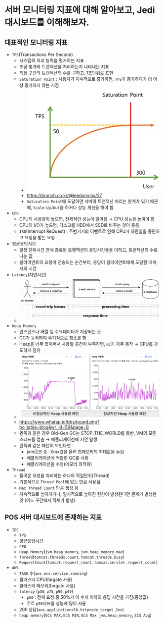 # 서버 모니터링 지표에 대해 알아보고, Jedi 대시보드를 이해해보자.

## 대표적인 모니터링 지표
- `TPS`(Transactions Per Second)
  - 시스템의 처리 능력을 평가하는 지표 
  - 초당 몇개의 트랜잭션을 처리하는지 나타내는 지표 
  - 특정 구간의 트랜잭션의 수를 구하고, 1초단위로 표현 
  - `Saturation Point` : 사용자가 지속적으로 증가하면, `TPS`가 증가하다가 더 이상 증가하지 않는 지점
    - ![saturation point](./images/image001.png)
    - https://brunch.co.kr/@leedongins/27
    - `Saturation Point`에 도달하면 서버의 트랜잭션 처리는 한계가 있기 때문에, `Scale-Up/Out`을 하거나 성능 개선을 해야 함
- `CPU`
  - CPU의 사용량이 높으면, 전체적인 성능이 떨어짐 → CPU 성능을 높여야 함 
  - CPU의 I/O가 높으면, 디스크를 HDD에서 SSD로 바꾸는 것이 좋음 
  - `IRQ`(Interrupt ReQuest) : 주변기기의 이벤트로 인해 CPU가 하던일을 중단하고 요청을 받는 요청
- 평균응답시간
  - 일정 단위시간 안에 종료된 트랜잭션의 응답시간들을 더하고, 트랜잭션의 수로 나눈 값 
  - 클라이언트의 요청이 전송되는 순간부터, 응답이 클라이언트에게 도달할 때까지의 시간
- `Latency`(지연시간)
  - ![Latency](./images/image002.png)
- `Heap Memory`
  - 인스턴스나 배열 등 주요데이터가 저장되는 곳 
  - GC가 동작하여 주기적으로 청소를 함 
  - Heap을 너무 많이써서 사용할 공간이 부족하면, `GC`가 자주 동작 → CPU를 과도하게 점유
  - ![비정상/정상적인 Heap 사용량 패턴](./images/image003.png)
  - https://www.whatap.io/bbs/board.php?bo_table=blog&wr_id=59&page=8
  - 왼쪽과 같은 경우 Old-Gen GC는 STOP_THE_WORLD를 동반, VM의 모든 스레드를 멈춤 → 애플리케이션에 지연 발생 
  - 왼쪽과 같은 패턴이 보인다면 
    - jvm옵션 중 -Xmx값을 올려 힙메모리의 최대값을 늘림 
    - 애플리케이션에 적합한 GC를 사용 
    - 애플리케이션을 수정(메모리 최적화)
- `Thread`
  - 들어온 요청을 처리하는 하나의 작업단위(Thread)
  - 기본적으로 `Thread Pool`에 있는 만큼 사용됨 
  - `Max Thread Count` 만큼 생성 됨 
  - 지속적으로 높아지거나, 일시적으로 높아진 현상이 발생한다면 문제가 발생한 것 (어느 구간에서 적체가 발생)

## POS 서버 대시보드에 존재하는 지표
- `IDC `
  - `TPS` 
  - 평균응답시간 
  - `CPU` 
  - `Heap Memory`(`jvm.heap_memory`, `jvm.heap_memory_max`)
  - `Thread`(`tomcat.threads.count`, `tomcat.threads.busy`)
  - `RequestCount`(`tomcat.request_count`, `tomcat.servlet.request_count`)
- `AWS`
  - `TASK` 수(`aws.ecs.service.running`)
  - 클러스터 CPU(fargate 사용)
  - 클러스터 메모리(fargate 사용)
  - `latency` (`p50`, `p75`, `p90`, `p99`)
    - `p50` : 전체 요청 중 50%가 이 수치 이하의 응답 시간을 가짐(중앙값)
    - 주로 `p90`지표를 성능에 많이 사용 
  - 200 응답(`aws.applicationelb.httpcode_target_2xx`)
  - `heap memory`(`ECS MAX`, `ECS MIN`, `ECS Max jvm.heap_memory`, `ECS Avg`)
